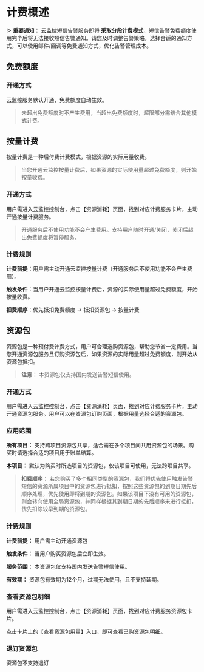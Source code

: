 # 计费概述

!> **重要通知：** 云监控短信告警服务即将 **采取分段计费模式**，短信告警免费额度使用完毕后将无法接收短信告警通知。请您及时调整告警策略，选择合适的通知方式，可以使用邮件/回调等免费通知方式，优化告警管理成本。

## 免费额度

### 开通方式

云监控服务默认开通，免费额度自动生效。

> 未超出免费额度时不产生费用，当超出免费额度时，超限部分需结合其他模式计费。

## 按量计费

按量计费是一种后付费计费模式，根据资源的实际用量收费。

> 当您开通云监控按量计费后，如果资源的实际使用量超过免费额度，则开始按量收费。

### 开通方式

用户需进入云监控控制台，点击【资源消耗】页面，找到对应计费服务卡片，主动开通按量计费服务。

> 开通服务后不使用功能不会产生费用。支持用户随时开通/关闭，关闭后超出免费额度将暂停服务。

### 计费规则

**计费前提**：用户需主动开通云监控按量计费（开通服务后不使用功能不会产生费用）。

**触发条件**：当用户开通云监控按量计费后，资源的实际使用量超过免费额度，开始按量收费。

**扣费顺序**：优先抵扣免费额度 → 抵扣资源包 → 按量计费

## 资源包

资源包是一种预付费计费方式，用户可合理选购资源包，帮助您节省一定费用。当您开通资源包服务且订购资源包后，如果资源的实际用量超过免费额度，则开始从资源包抵扣。

> **注意：** 本资源包仅支持国内发送告警短信使用。

### 开通方式

用户需进入云监控控制台，点击【资源消耗】页面，找到对应计费服务卡片，主动开通资源包服务。用户可以在资源包订购页面，根据用量选择合适的资源包。

### 应用范围

**所有项目：** 支持跨项目资源包共享，适合需在多个项目间共用资源包的场景。购买时请选择合适的项目用于账单结算。

**本项目：** 默认为购买时所选项目的资源包，仅该项目可使用，无法跨项目共享。

> **扣费顺序：** 若您购买了多个相同类型的资源包，我们将优先使用触发告警短信的资源所属项目中的资源包进行抵扣，按照这些资源包的到期日期先后顺序处理，优先使用即将到期的资源包。如果该项目下没有可用的资源包，则会转向使用全局资源包，并同样根据其到期日期的先后顺序来进行抵扣，优先扣除较早到期的资源包。

### 计费规则

**计费前提：** 用户需主动开通资源包

**触发条件：** 当用户购买资源包后立即生效。

**服务范围：** 本资源包仅支持国内发送告警短信使用。

**有效期：** 资源包有效期为12个月，过期无法使用，且不支持延期。

### 查看资源包明细

用户需进入云监控控制台，点击【资源消耗】页面，找到对应计费服务资源包卡片。

点击卡片上的【查看资源包用量】入口，即可查看已购资源包明细。

### 退订资源包

资源包不支持退订
